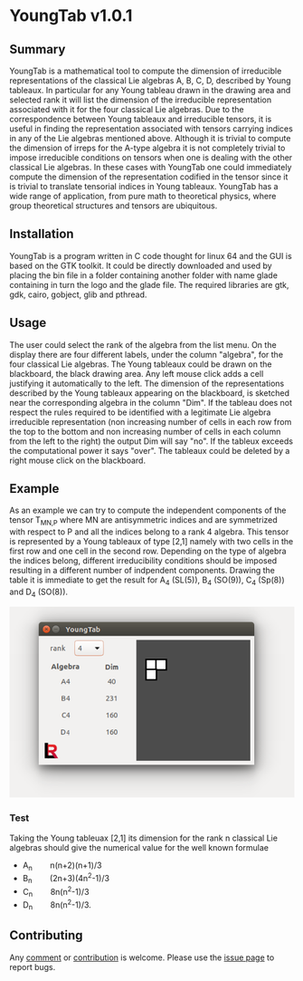 
# YoungTab v1.0.1

## Summary
YoungTab is a mathematical tool to compute the dimension of irreducible representations of the classical Lie algebras A, B, C, D, described by Young tableaux. In particular for any Young tableau drawn in the drawing area and selected rank it will list the dimension of the irreducible representation associated with it for the four classical Lie algebras. Due to the correspondence between Young tableaux and irreducible tensors, it is useful in finding the representation associated with tensors carrying indices in any of the Lie algebras mentioned above. Although it is trivial to compute the dimension of irreps for the A-type algebra it is not completely trivial to impose irreducible conditions on tensors when one is dealing with the other classical Lie algebras. In these cases with YoungTab one could immediately compute the dimension of the representation codified in the tensor since it is trivial to translate tensorial indices in Young tableaux. YoungTab has a wide range of application, from pure math to theoretical physics, where group theoretical structures and tensors are ubiquitous.

## Installation
YoungTab is a program written in C code thought for linux 64 and the GUI is based on the GTK toolkit. It could be directly downloaded and used by placing the bin file in a folder containing another folder with name glade containing in turn the logo and the glade file. The required libraries are gtk, gdk, cairo, gobject, glib and pthread.


## Usage
The user could select the rank of the algebra from the list menu. On the display there are four different labels, under the column "algebra", for the four classical Lie algebras. The Young tableaux could be drawn on the blackboard, the black drawing area. Any left mouse click adds a cell justifying it automatically to the left. The dimension of the representations described by the Young tableaux appearing on the blackboard, is sketched near the corresponding algebra in the column "Dim". If the tableau does not respect the rules required to be identified with a legitimate Lie algebra irreducible representation (non increasing number of cells in each row from the top to the bottom and non increasing number of cells in each column from the left to the right) the output Dim will say "no". If the tableux exceeds the computational power it says "over". The tableaux could be deleted by a right mouse click on the blackboard.

## Example
As an example we can try to compute the independent components of the tensor T<sub>MN,P</sub> where MN are antisymmetric indices and are symmetrized with respect to P and all the indices belong to a rank 4 algebra. This tensor is represented by a Young tableaux of type [2,1] namely with two cells in the first row and one cell in the second row. Depending on the type of algebra the indices belong, different irreducibility conditions should be imposed resulting in a different number of indpendent components. Drawing the table it is immediate to get the result for A<sub>4</sub> (SL(5)), B<sub>4</sub> (SO(9)), C<sub>4</sub> (Sp(8)) and D<sub>4</sub> (SO(8)).

![YoungTab example](https://github.com/luk87/YoungTab/blob/master/YTimage.png) 

### Test

Taking the Young tableuax [2,1] its dimension for the rank n classical Lie algebras should give the numerical value for the well known formulae

* A<sub>n</sub> &nbsp;&nbsp;&nbsp;&nbsp;&nbsp;&nbsp;    n(n+2)(n+1)/3
* B<sub>n</sub> &nbsp;&nbsp;&nbsp;&nbsp;&nbsp;&nbsp;    (2n+3)(4n<sup>2</sup>-1)/3
* C<sub>n</sub> &nbsp;&nbsp;&nbsp;&nbsp;&nbsp;&nbsp;    8n(n<sup>2</sup>-1)/3
* D<sub>n</sub> &nbsp;&nbsp;&nbsp;&nbsp;&nbsp;&nbsp;    8n(n<sup>2</sup>-1)/3.

## Contributing

Any [comment](https://github.com/luk87/YoungTab/issues) or [contribution](https://github.com/luk87/YoungTab/pulls) is welcome. Please use the [issue page](https://github.com/luk87/YoungTab/issues) to report bugs.

